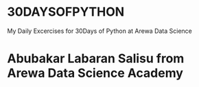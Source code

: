 # 30DAYSOFPYTHON
My Daily Excercises for 30Days of Python at Arewa Data Science 
# Abubakar Labaran Salisu from Arewa Data Science Academy
